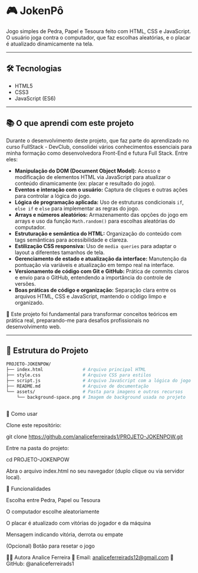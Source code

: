 # 🎮 JokenPô

Jogo simples de Pedra, Papel e Tesoura feito com HTML, CSS e JavaScript. O usuário joga contra o computador, que faz escolhas aleatórias, e o placar é atualizado dinamicamente na tela.

---

## 🛠 Tecnologias

- HTML5  
- CSS3  
- JavaScript (ES6)

---

## 📚 O que aprendi com este projeto

Durante o desenvolvimento deste projeto, que faz parte do aprendizado no curso FullStack - DevClub, consolidei vários conhecimentos essenciais para minha formação como desenvolvedora Front-End e futura Full Stack. Entre eles:

- **Manipulação do DOM (Document Object Model):** Acesso e modificação de elementos HTML via JavaScript para atualizar o conteúdo dinamicamente (ex: placar e resultado do jogo).
- **Eventos e interação com o usuário:** Captura de cliques e outras ações para controlar a lógica do jogo.
- **Lógica de programação aplicada:** Uso de estruturas condicionais `if`, `else if` e `else` para implementar as regras do jogo.
- **Arrays e números aleatórios:** Armazenamento das opções do jogo em arrays e uso da função `Math.random()` para escolhas aleatórias do computador.
- **Estruturação e semântica do HTML:** Organização do conteúdo com tags semânticas para acessibilidade e clareza.
- **Estilização CSS responsiva:** Uso de `media queries` para adaptar o layout a diferentes tamanhos de tela.
- **Gerenciamento de estado e atualização da interface:** Manutenção da pontuação via variáveis e atualização em tempo real na interface.
- **Versionamento de código com Git e GitHub:** Prática de commits claros e envio para o GitHub, entendendo a importância do controle de versões.
- **Boas práticas de código e organização:** Separação clara entre os arquivos HTML, CSS e JavaScript, mantendo o código limpo e organizado.

🧠 Este projeto foi fundamental para transformar conceitos teóricos em prática real, preparando-me para desafios profissionais no desenvolvimento web.

---

## 📁 Estrutura do Projeto

```bash
PROJETO-JOKENPOW/
├── index.html               # Arquivo principal HTML
├── style.css                # Arquivo CSS para estilos
├── script.js                # Arquivo JavaScript com a lógica do jogo
├── README.md                # Arquivo de documentação
└── assets/                  # Pasta para imagens e outros recursos
    └── background-space.png # Imagem de background usada no projeto
  
  ```

🚀 Como usar

Clone este repositório:

git clone https://github.com/analiceferreirads1/PROJETO-JOKENPOW.git

Entre na pasta do projeto:

cd PROJETO-JOKENPOW

Abra o arquivo index.html no seu navegador (duplo clique ou via servidor local).

🧩 Funcionalidades

Escolha entre Pedra, Papel ou Tesoura

O computador escolhe aleatoriamente

O placar é atualizado com vitórias do jogador e da máquina

Mensagem indicando vitória, derrota ou empate

(Opcional) Botão para resetar o jogo

👩‍💻 Autora
Analice Ferreira
📧 Email: analiceferreirads12@gmail.com
🐙 GitHub: @analiceferreirads1

